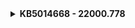 <details><summary><b>KB5014668 - 22000.778</b></summary>

Необязательное обновление за июнь 2022 года , по-видимому, включает в себя функции и улучшения, которые будут доступны для всех в рамках вторника июльских исправлений 2022 года. Другими словами, если вы решите пропустить обновление, вы в конечном итоге получите все новые функции и улучшения в следующий вторник исправлений.

Windows 11 Build 22000.778, по-видимому, содержит множество исправлений ошибок. Например, Microsoft исправила проблему, из-за которой пользователи не могли выполнить обновление до Windows 11 (исходный выпуск). Об этой проблеме сообщалось на компьютерах с Windows 10, и теперь она решена, а это означает, что теперь больше пользователей смогут обновиться до новой ОС.

В Windows 11 Build 22000.778 устранена проблема, из-за которой пользователи могли столкнуться с проблемами при воспроизведении видеоклипов в некоторых играх. Исправлена ​​еще одна ошибка, из-за которой игры могли перестать работать, если они воспроизводили звуковые эффекты с использованием определенной аудиотехнологии.

Исправлена ​​еще одна ошибка, из-за которой Windows 11 не позволяла Bluetooth повторно подключаться к некоторым аудиоустройствам.
  
</details>
